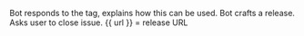 Bot responds to the tag, explains how this can be used. Bot crafts a release.
Asks user to close issue.
{{ url }} = release URL
